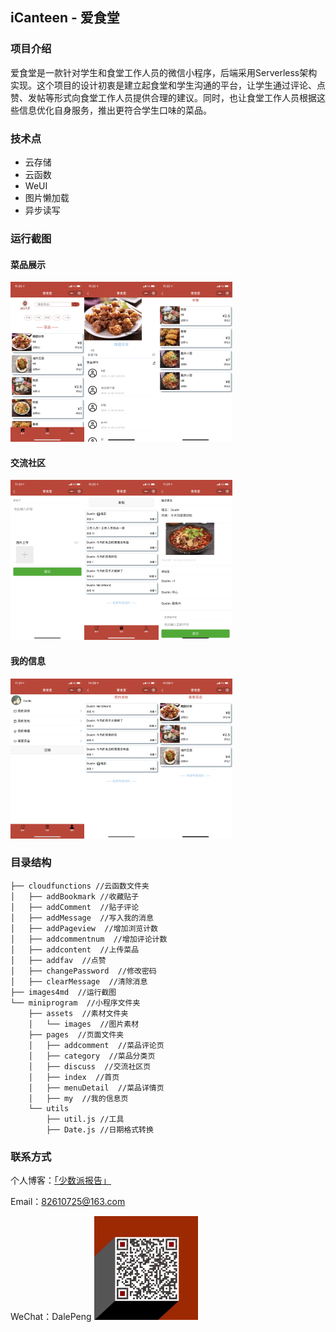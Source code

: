 ## iCanteen - 爱食堂

### 项目介绍

爱食堂是一款针对学生和食堂工作人员的微信小程序，后端采用Serverless架构实现。这个项目的设计初衷是建立起食堂和学生沟通的平台，让学生通过评论、点赞、发帖等形式向食堂工作人员提供合理的建议。同时，也让食堂工作人员根据这些信息优化自身服务，推出更符合学生口味的菜品。

### 技术点

- 云存储
- 云函数
- WeUI
- 图片懒加载
- 异步读写

### 运行截图

#### 菜品展示

<img src="./images4md/首页.PNG" alt="img" style="zoom: 25%;" /><img src="./images4md/菜品评论.PNG" alt="img" style="zoom: 25%;" /><img src="./images4md/菜品筛选.PNG" alt="img" style="zoom: 25%;" />

#### 交流社区

<img src="./images4md/发帖.PNG" alt="img" style="zoom: 25%;" /><img src="./images4md/社区.PNG" alt="img" style="zoom: 25%;" /><img src="./images4md/评论.PNG" alt="img" style="zoom: 25%;" />

#### 我的信息

<img src="./images4md/我的.PNG" alt="img" style="zoom:25%;" /><img src="./images4md/我的发贴.png" alt="img" style="zoom:25%;" /><img src="./images4md/喜爱菜品.png" alt="img" style="zoom:25%;" />

### 目录结构

```
├── cloudfunctions //云函数文件夹
│   ├── addBookmark //收藏贴子
│   ├── addComment  //贴子评论
│   ├── addMessage  //写入我的消息
│   ├── addPageview  //增加浏览计数
│   ├── addcommentnum  //增加评论计数
│   ├── addcontent  //上传菜品
│   ├── addfav  //点赞
│   ├── changePassword  //修改密码
│   ├── clearMessage  //清除消息
├── images4md  //运行截图
└── miniprogram  //小程序文件夹
    ├── assets  //素材文件夹
    │   └── images  //图片素材
    ├── pages  //页面文件夹
    │   ├── addcomment  //菜品评论页
    │   ├── category  //菜品分类页
    │   ├── discuss  //交流社区页
    │   ├── index  //首页
    │   ├── menuDetail  //菜品详情页
    │   ├── my  //我的信息页
    └── utils
        ├── util.js //工具
        ├── Date.js //日期格式转换
```

### 联系方式

个人博客：[「少数派报告」](www.timegarage.works)

Email：82610725@163.com

WeChat：DalePeng
<img src="./images4md/QR.jpeg" alt="img" style="zoom:25%;" />





